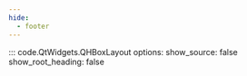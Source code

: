 ```yaml
---
hide:
  - footer
---
```


::: code.QtWidgets.QHBoxLayout
    options:
        show_source: false
        show_root_heading: false